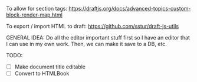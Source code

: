 To allow for section tags:
https://draftjs.org/docs/advanced-topics-custom-block-render-map.html

To export / import HTML to draft:
https://github.com/sstur/draft-js-utils



GENERAL IDEA: Do all the editor important stuff first so I have an editor that I can use in my own work. Then, we can make it save to a DB, etc.

TODO:
- [ ] Make document title editable
- [ ] Convert to HTMLBook
